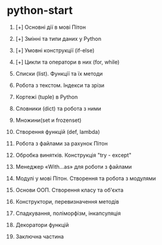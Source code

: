 # python-start

1. [+] Основні дії в мові Пітон 

2. [+] Змінні та типи даних у Python

3. [+] Умовні конструкції (if-else) 

4. [+] Цикли та оператори в них (for, while)

5. Списки (list). Функції та їх методи

6. Робота з текстом. Індекси та зрізи

7. Кортежі (tuple) в Python

8. Словники (dict) та робота з ними

9. Множини(set и frozenset)

10. Створення функцій (def, lambda)

11. Робота з файлами за рахунок Пітон

12. Обробка винятків. Конструкція "try - except"

13. Менеджер «With...as» для роботи з файлами

14. Модулі у мові Пітон. Створення та робота з модулями

15. Основи ООП. Створення класу та об'єкта

16. Конструктори, перевизначення методів

17. Спадкування, поліморфізм, інкапсуляція

18. Декоратори функцій

19. Заключна частина